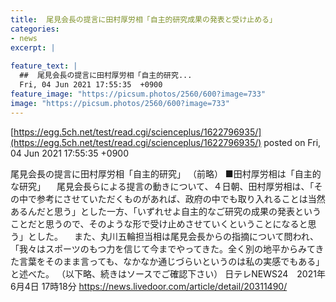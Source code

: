```yaml
---
title:  尾見会長の提言に田村厚労相「自主的研究成果の発表と受け止める」  
categories:
- news
excerpt: |
  
feature_text: |
  ##  尾見会長の提言に田村厚労相「自主的研究...
  Fri, 04 Jun 2021 17:55:35  +0900
feature_image: "https://picsum.photos/2560/600?image=733"
image: "https://picsum.photos/2560/600?image=733"
---
```


[https://egg.5ch.net/test/read.cgi/scienceplus/1622796935/](https://egg.5ch.net/test/read.cgi/scienceplus/1622796935/)
posted on Fri, 04 Jun 2021 17:55:35  +0900

<!--more-->

尾見会長の提言に田村厚労相「自主的研究」 （前略） ■田村厚労相は「自主的な研究」 　尾見会長らによる提言の動きについて、４日朝、田村厚労相は、「その中で参考にさせていただくものがあれば、政府の中でも取り入れることは当然あるんだと思う」とした一方、「いずれせよ自主的なご研究の成果の発表ということだと思うので、そのような形で受け止めさせていくということになると思う」とした。 　また、丸川五輪担当相は尾見会長からの指摘について問われ、「我々はスポーツのもつ力を信じて今までやってきた。全く別の地平からみてきた言葉をそのまま言っても、なかなか通じづらいというのは私の実感でもある」と述べた。 （以下略、続きはソースでご確認下さい） 日テレNEWS24　2021年6月4日 17時18分 https://news.livedoor.com/article/detail/20311490/
